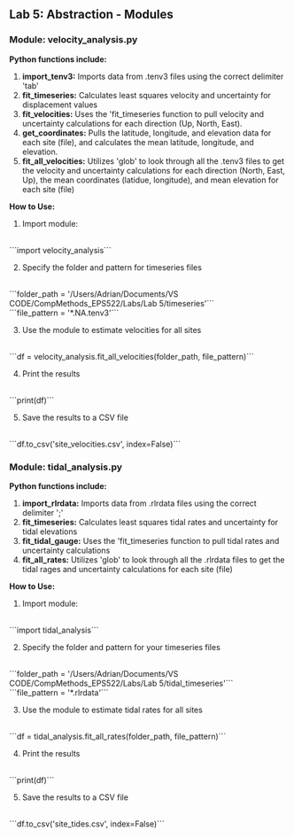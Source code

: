 ## Lab 5: Abstraction - Modules

### Module: velocity_analysis.py

<b>Python functions include:</b> 
1. <b>import_tenv3:</b> Imports data from .tenv3 files using the correct delimiter 'tab'
2. <b>fit_timeseries:</b> Calculates least squares velocity and uncertainty for displacement values
3. <b>fit_velocities:</b> Uses the 'fit_timeseries function to pull velocity and uncertainty calculations for each direction (Up, North, East).
4. <b>get_coordinates:</b> Pulls the latitude, longitude, and elevation data for each site (file), and calculates the mean latitude, longitude, and elevation.
5. <b>fit_all_velocities:</b> Utilizes 'glob' to look through all the .tenv3 files to get the velocity and uncertainty calculations for each direction (North, East, Up), the mean coordinates (latidue, longitude), and mean elevation for each site (file)

<b> How to Use: </b>
1. Import module:
<br>
```import velocity_analysis```

2. Specify the folder and pattern for timeseries files
<br>
```folder_path = '/Users/Adrian/Documents/VS CODE/CompMethods_EPS522/Labs/Lab 5/timeseries'```
<br>
```file_pattern = '*.NA.tenv3'```

3. Use the module to estimate velocities for all sites
<br>
```df = velocity_analysis.fit_all_velocities(folder_path, file_pattern)```

4. Print the results
<br>
```print(df)```

5. Save the results to a CSV file
<br>
```df.to_csv('site_velocities.csv', index=False)```

### Module: tidal_analysis.py

<b>Python functions include:</b> 
1. <b>import_rlrdata:</b> Imports data from .rlrdata files using the correct delimiter ';'
2. <b>fit_timeseries:</b> Calculates least squares tidal rates and uncertainty for tidal elevations
3. <b>fit_tidal_gauge:</b> Uses the 'fit_timeseries function to pull tidal rates and uncertainty calculations
4. <b>fit_all_rates:</b> Utilizes 'glob' to look through all the .rlrdata files to get the tidal rages and uncertainty calculations for each site (file)

<b> How to Use: </b>
1. Import module:
<br>
```import tidal_analysis```

2. Specify the folder and pattern for your timeseries files
<br>
```folder_path = '/Users/Adrian/Documents/VS CODE/CompMethods_EPS522/Labs/Lab 5/tidal_timeseries'```
<br>
```file_pattern = '*.rlrdata'```

3.  Use the module to estimate tidal rates for all sites
<br>
```df = tidal_analysis.fit_all_rates(folder_path, file_pattern)```

4. Print the results
<br>
```print(df)```

5. Save the results to a CSV file
<br>
```df.to_csv('site_tides.csv', index=False)```